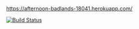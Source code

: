 https://afternoon-badlands-18041.herokuapp.com/

[![Build Status](https://travis-ci.org/FummiTaksi/ttmanagement)](https://travis-ci.org/FummiTaksi/ttmanagement)

